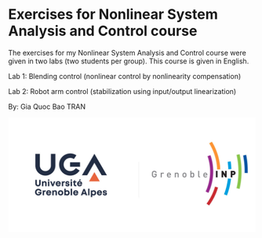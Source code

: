 # Exercises for Nonlinear System Analysis and Control course
The exercises for my Nonlinear System Analysis and Control course were given in two labs (two students per group). This course is given in English.

Lab 1: Blending control (nonlinear control by nonlinearity compensation)

Lab 2: Robot arm control (stabilization using input/output linearization)

By: Gia Quoc Bao TRAN 

![UGA logo](https://github.com/TRAN-Gia-Quoc-Bao/Course-Nonlinear-Control/blob/main/logoUGA.jpg)
